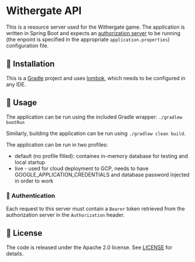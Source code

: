 # Withergate API

This is a resource server used for the Withergate game. The application is written in Spring Boot and expects an [authorization server](https://github.com/Withergate/auth) to be running (the enpoint is specified in the appropriate `application.properties`) configuration file.

## 🔧 Installation

This is a [Gradle](https://gradle.org/) project and uses [lombok](https://projectlombok.org/), which needs to be configured in any IDE.

## 🚦 Usage

The application can be run using the included Gradle wrapper: `./gradlew bootRun`

Similarly, building the application can be run using `./gradlew clean build`.

The application can be run in two profiles:

- default (no profile filled): containes in-memory database for testing and local startup
- live - used for cloud deployment to GCP, needs to have GOOGLE_APPLICATION_CREDENTIALS and database password injected in order to work

### 🤝 Authentication

Each request to this server must contain a `Bearer` token retrieved from the authorization server in the `Authorization` header.

## 🔖 License

The code is released under the Apache 2.0 license. See [LICENSE](https://github.com/gigsterous/auth-server/blob/master/LICENSE) for details.
